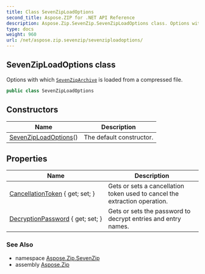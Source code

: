 ```yaml
---
title: Class SevenZipLoadOptions
second_title: Aspose.ZIP for .NET API Reference
description: Aspose.Zip.SevenZip.SevenZipLoadOptions class. Options with which SevenZipArchive is loaded from a compressed file
type: docs
weight: 960
url: /net/aspose.zip.sevenzip/sevenziploadoptions/
---
```

## SevenZipLoadOptions class

Options with which [`SevenZipArchive`](../sevenziparchive/) is loaded from a compressed file.

```csharp
public class SevenZipLoadOptions
```

## Constructors

| Name | Description |
| --- | --- |
| [SevenZipLoadOptions](sevenziploadoptions/)() | The default constructor. |

## Properties

| Name | Description |
| --- | --- |
| [CancellationToken](../../aspose.zip.sevenzip/sevenziploadoptions/cancellationtoken/) { get; set; } | Gets or sets a cancellation token used to cancel the extraction operation. |
| [DecryptionPassword](../../aspose.zip.sevenzip/sevenziploadoptions/decryptionpassword/) { get; set; } | Gets or sets the password to decrypt entries and entry names. |

### See Also

* namespace [Aspose.Zip.SevenZip](../../aspose.zip.sevenzip/)
* assembly [Aspose.Zip](../../)


